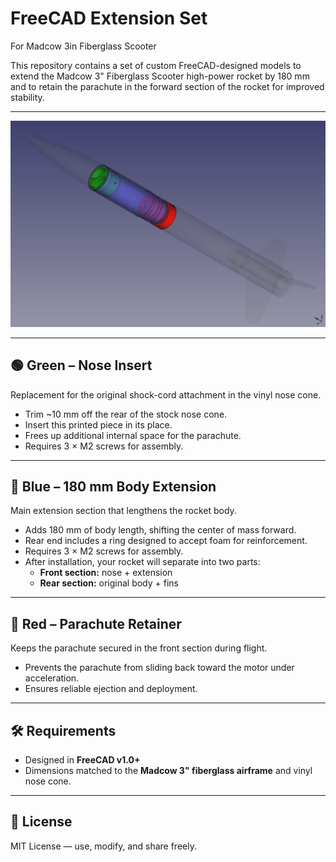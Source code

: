 # FreeCAD Extension Set  
For Madcow 3in Fiberglass Scooter  

This repository contains a set of custom FreeCAD-designed models to extend the Madcow 3" Fiberglass Scooter high-power rocket by 180 mm and to retain the parachute in the forward section of the rocket for improved stability.

---

![Extension Set](/html/Screenshot-2025-08-18.png)

---

## 🟢 Green – Nose Insert  
Replacement for the original shock-cord attachment in the vinyl nose cone.  
- Trim ~10 mm off the rear of the stock nose cone.  
- Insert this printed piece in its place.  
- Frees up additional internal space for the parachute.  
- Requires 3 × M2 screws for assembly.  

---

## 🔵 Blue – 180 mm Body Extension  
Main extension section that lengthens the rocket body.  
- Adds 180 mm of body length, shifting the center of mass forward.  
- Rear end includes a ring designed to accept foam for reinforcement.  
- Requires 3 × M2 screws for assembly.  
- After installation, your rocket will separate into two parts:  
  - **Front section:** nose + extension  
  - **Rear section:** original body + fins  

---

## 🔴 Red – Parachute Retainer  
Keeps the parachute secured in the front section during flight.  
- Prevents the parachute from sliding back toward the motor under acceleration.  
- Ensures reliable ejection and deployment.  

---

## 🛠 Requirements  
- Designed in **FreeCAD v1.0+**  
- Dimensions matched to the **Madcow 3" fiberglass airframe** and vinyl nose cone.  

---

## 📜 License  
MIT License — use, modify, and share freely.
